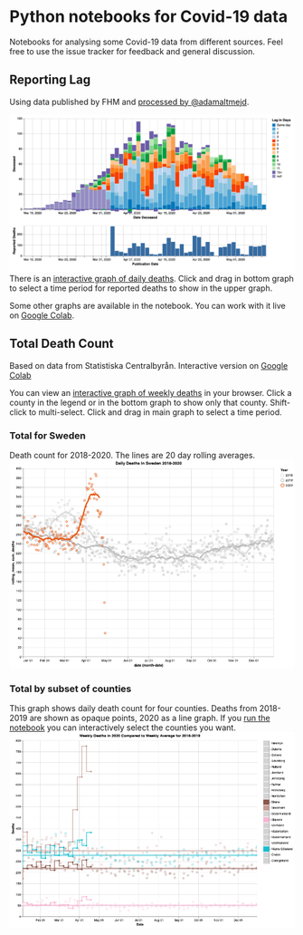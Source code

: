 # Python notebooks for Covid-19 data
Notebooks for analysing some Covid-19 data from different sources. Feel free to use the issue tracker for feedback and general discussion.

## Reporting Lag
Using data published by FHM and [processed by @adamaltmejd](https://github.com/adamaltmejd/covid).

![](images/example.gif)
There is an [interactive graph of daily deaths](https://morberg.github.io/covid-notebook/charts/filter-publication-date.html). Click and drag in bottom graph to select a time period for reported deaths to show in the upper graph.

Some other graphs are available in the notebook. You can work with it live on [Google Colab](https://colab.research.google.com/github/morberg/covid-notebook/blob/master/covid-lag-sweden.ipynb).

## Total Death Count
Based on data from Statistiska Centralbyrån. Interactive version on [Google Colab](https://colab.research.google.com/github/morberg/covid-notebook/blob/master/county-data.ipynb)

You can view an [interactive graph of weekly deaths](https://morberg.github.io/covid-notebook/charts/weekly-deaths.html) in your browser. Click a county in the legend or in the bottom graph to show only that county. Shift-click to multi-select. Click and drag in main graph to select a time period.

### Total for Sweden
Death count for 2018-2020. The lines are 20 day rolling averages.
![](images/daily-deaths-total.png?raw=true)

### Total by subset of counties
This graph shows daily death count for four counties. Deaths from 2018-2019 are shown as opaque points, 2020 as a line graph. If you [run the notebook](https://colab.research.google.com/github/morberg/covid-notebook/blob/master/county-data.ipynb) you can interactively select the counties you want.
![](images/daily-deaths-by-county.png?raw=true)

